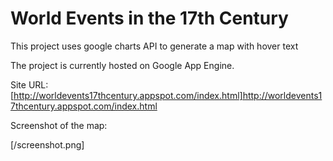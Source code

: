 World Events in the 17th Century
============================================

This project uses google charts API to generate a map with hover text

The project is currently hosted on Google App Engine.

Site URL: [http://worldevents17thcentury.appspot.com/index.html]http://worldevents17thcentury.appspot.com/index.html

Screenshot of the map:

[/screenshot.png]
